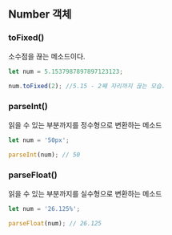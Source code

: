 ## Number 객체

### toFixed()

소수점을 끊는 메소드이다.

```javascript
let num = 5.1537987897897123123;

num.toFixed(2); //5.15 - 2째 자리까지 끊는 모습.
```

### parseInt()

읽을 수 있는 부분까지를 정수형으로 변환하는 메소드

```javascript
let num = '50px';

parseInt(num); // 50
```

### parseFloat()

읽을 수 있는 부분까지를 실수형으로 변환하는 메소드

```javascript
let num = '26.125%';

parseFloat(num); // 26.125
```
